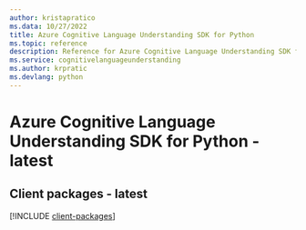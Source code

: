 ```yaml
---
author: kristapratico
ms.data: 10/27/2022
title: Azure Cognitive Language Understanding SDK for Python
ms.topic: reference
description: Reference for Azure Cognitive Language Understanding SDK for Python
ms.service: cognitivelanguageunderstanding
ms.author: krpratic
ms.devlang: python
---
```

# Azure Cognitive Language Understanding SDK for Python - latest

## Client packages - latest
[!INCLUDE [client-packages](cognitive-language-understanding-client-index.md)]